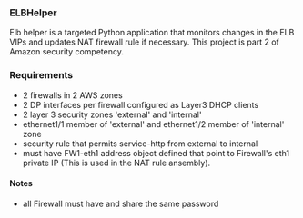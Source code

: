 ### ELBHelper

Elb helper is a targeted Python application that monitors changes in the ELB VIPs and updates NAT firewall rule 
if necessary.
This project is part 2 of Amazon security competency.

### Requirements

- 2 firewalls in 2 AWS zones
- 2 DP interfaces per firewall configured as Layer3 DHCP clients
- 2 layer 3 security zones 'external' and 'internal'
- ethernet1/1 member of 'external' and ethernet1/2 member of 'internal' zone
- security rule that permits service-http from external to internal
- must have FW1-eth1 address object defined that point to Firewall's eth1 private IP (This is used in the NAT rule ansembly).

#### Notes

- all Firewall must have and share the same password
